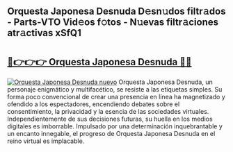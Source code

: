 ## Orquesta Japonesa Desnuda D𝚎sn𝚞dos filtr𝚊dos - Parts-VTO Vid𝚎os f𝚘tos - N𝚞evas filtr𝚊ciones atr𝚊ctivas xSfQ1

# <h2><a href="http://mb0mv14.tromn.icu/?c=Orquesta+Japonesa+Desnuda">🔗👉👉👉 Orquesta Japonesa Desnuda 🔗🔗</a></h2>

[![Orquesta Japonesa Desnuda nuevo](https://i.imgur.com/pEAQMta.gif)](http://mb0mv14.tromn.icu/?c=Orquesta+Japonesa+Desnuda)
Orquesta Japonesa Desnuda, un personaje enigmático y multifacético, se resiste a las etiquetas simples. Su forma poco convencional de crear una presencia en línea ha magnetizado y ofendido a los espectadores, encendiendo debates sobre el consentimiento, la privacidad y la esencia de las sociedades virtuales. Independientemente de sus decisiones futuras, su huella en los medios digitales es imborrable. Impulsado por una determinación inquebrantable y un encanto innegable, el progreso de Orquesta Japonesa Desnuda en el reino virtual es implacable.
